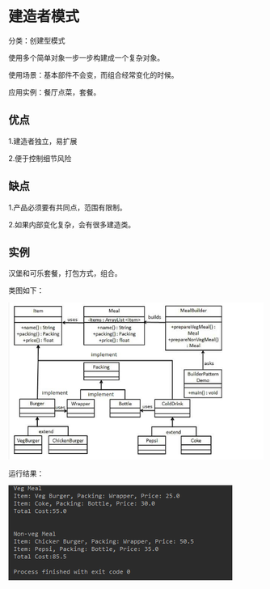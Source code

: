 # 建造者模式
分类：创建型模式

使用多个简单对象一步一步构建成一个复杂对象。

使用场景：基本部件不会变，而组合经常变化的时候。

应用实例：餐厅点菜，套餐。

## 优点
1.建造者独立，易扩展

2.便于控制细节风险

## 缺点
1.产品必须要有共同点，范围有限制。

2.如果内部变化复杂，会有很多建造类。

## 实例
汉堡和可乐套餐，打包方式，组合。

类图如下：

![ClassDiagram](ClassDiagram.png)

运行结果：

![Result](Result.png)
